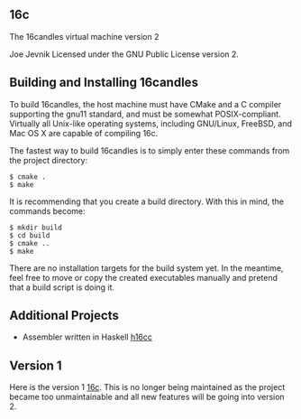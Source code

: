 16c
---

The 16candles virtual machine version 2

Joe Jevnik
Licensed under the GNU Public License version 2.


Building and Installing 16candles
---------------------------------

To build 16candles, the host machine must have CMake and a C compiler
supporting the gnu11 standard, and must be somewhat POSIX-compliant. Virtually
all Unix-like operating systems, including GNU/Linux, FreeBSD, and Mac OS X are
capable of compiling 16c.

The fastest way to build 16candles is to simply enter these commands from the
project directory:

    $ cmake .
    $ make

It is recommending that you create a build directory. With this in mind, the
commands become:

    $ mkdir build
    $ cd build
    $ cmake ..
    $ make

There are no installation targets for the build system yet. In the meantime,
feel free to move or copy the created executables manually and pretend that a
build script is doing it.


Additional Projects
-------------------

- Assembler written in Haskell
[h16cc](https://github.com/llllllllll/16candles_haskell)


Version 1
-----------

Here is the version 1 [16c](https://github.com/16candles/16c).
This is no longer being maintained as the project became too unmaintainable and
all new features will be going into version 2.
